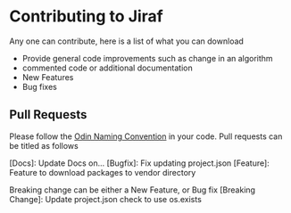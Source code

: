 # Contributing to Jiraf
Any one can contribute, here is a list of what you can download

+ Provide general code improvements such as change in an algorithm 
+ commented code or additional documentation
+ New Features
+ Bug fixes

## Pull Requests
Please follow the [Odin Naming Convention](https://github.com/odin-lang/Odin/wiki/Naming-Convention) in your code. Pull requests can be titled as follows

[Docs]: Update Docs on...
[Bugfix]: Fix updating project.json
[Feature]: Feature to download packages to vendor directory

Breaking change can be either a New Feature, or Bug fix
[Breaking Change]: Update project.json check to use os.exists 

